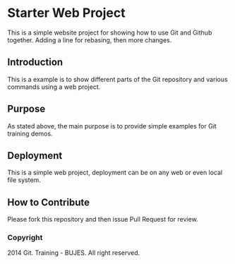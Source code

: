 # Starter Web Project
This is a simple website project for showing how to use Git and Github together. Adding a line for rebasing, then more changes.
 
## Introduction
This is a example is to show different parts of the Git repository and various commands using a web project.
## Purpose
As stated above, the main purpose is to provide simple examples for Git training demos.
## Deployment
This is a simple web project, deployment can be on any web or even local file system.
## How to Contribute

Please fork this repository and then issue Pull Request for review.

### Copyright
2014 Git. Training - BUJES. All right reserved.


